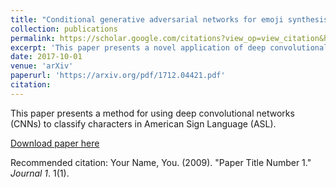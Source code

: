```yaml
---
title: "Conditional generative adversarial networks for emoji synthesis with word embedding manipulation"
collection: publications
permalink: https://scholar.google.com/citations?view_op=view_citation&hl=en&user=zafeNiwAAAAJ&citation_for_view=zafeNiwAAAAJ:u-x6o8ySG0sC
excerpt: 'This paper presents a novel application of deep convolutional GANs (DC-GANs) with an optimized training procedure to show that via incorporation of word embeddings conditioned on Google's word2vec model into the network, the generator is able to synthesize highly realistic emojis that are virtually identical to the real ones.
date: 2017-10-01
venue: 'arXiv'
paperurl: 'https://arxiv.org/pdf/1712.04421.pdf'
citation: 
---
```

This paper presents a method for using deep convolutional networks (CNNs) to classify characters in American Sign Language (ASL). 

[Download paper here](https://arxiv.org/pdf/1712.04421.pdf)

Recommended citation: Your Name, You. (2009). "Paper Title Number 1." <i>Journal 1</i>. 1(1).
